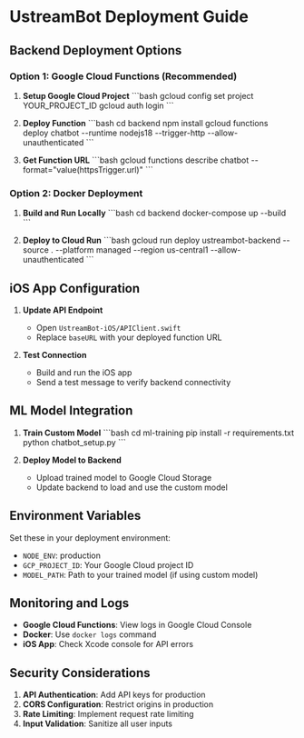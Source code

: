 # UstreamBot Deployment Guide

## Backend Deployment Options

### Option 1: Google Cloud Functions (Recommended)

1. **Setup Google Cloud Project**
   \`\`\`bash
   gcloud config set project YOUR_PROJECT_ID
   gcloud auth login
   \`\`\`

2. **Deploy Function**
   \`\`\`bash
   cd backend
   npm install
   gcloud functions deploy chatbot --runtime nodejs18 --trigger-http --allow-unauthenticated
   \`\`\`

3. **Get Function URL**
   \`\`\`bash
   gcloud functions describe chatbot --format="value(httpsTrigger.url)"
   \`\`\`

### Option 2: Docker Deployment

1. **Build and Run Locally**
   \`\`\`bash
   cd backend
   docker-compose up --build
   \`\`\`

2. **Deploy to Cloud Run**
   \`\`\`bash
   gcloud run deploy ustreambot-backend --source . --platform managed --region us-central1 --allow-unauthenticated
   \`\`\`

## iOS App Configuration

1. **Update API Endpoint**
   - Open `UstreamBot-iOS/APIClient.swift`
   - Replace `baseURL` with your deployed function URL

2. **Test Connection**
   - Build and run the iOS app
   - Send a test message to verify backend connectivity

## ML Model Integration

1. **Train Custom Model**
   \`\`\`bash
   cd ml-training
   pip install -r requirements.txt
   python chatbot_setup.py
   \`\`\`

2. **Deploy Model to Backend**
   - Upload trained model to Google Cloud Storage
   - Update backend to load and use the custom model

## Environment Variables

Set these in your deployment environment:

- `NODE_ENV`: production
- `GCP_PROJECT_ID`: Your Google Cloud project ID
- `MODEL_PATH`: Path to your trained model (if using custom model)

## Monitoring and Logs

- **Google Cloud Functions**: View logs in Google Cloud Console
- **Docker**: Use `docker logs` command
- **iOS App**: Check Xcode console for API errors

## Security Considerations

1. **API Authentication**: Add API keys for production
2. **CORS Configuration**: Restrict origins in production
3. **Rate Limiting**: Implement request rate limiting
4. **Input Validation**: Sanitize all user inputs

